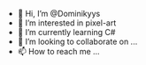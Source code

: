 - 👋 Hi, I’m @Dominikyys
- 👀 I’m interested in pixel-art
- 🌱 I’m currently learning C#
- 💞️ I’m looking to collaborate on ...
- 📫 How to reach me ...

<!---
Dominikyys/Dominikyys is a ✨ special ✨ repository because its `README.md` (this file) appears on your GitHub profile.
You can click the Preview link to take a look at your changes.
--->
